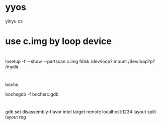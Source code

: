 # yyos
yinyu os 


#
# use c.img by loop device
#
losetup  -f --show --partscan c.img
fdisk /dev/loop?
mount /dev/loop?p?  /mydir


#
bochs 

bochsgdb -f bochsrc.gdb

#
gdb 
set disassembly-flavor intel
target remote localhost:1234
layout split
layout reg

